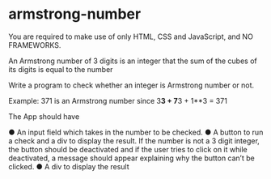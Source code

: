 # armstrong-number
You are required to make
use of only HTML, CSS and JavaScript, and NO FRAMEWORKS.

An Armstrong number of 3 digits is an integer that the sum of the cubes of its digits is  equal to the number

Write a program to check whether an integer is Armstrong number or not.

Example:
371 is an Armstrong number since 3**3 + 7**3 + 1**3 = 371


The App should have

● An input field which takes in the number to be checked.
● A button to run a check and a div to display the result. If the number is not a 3
digit integer, the button should be deactivated and if the user tries to click on it
while deactivated, a message should appear explaining why the button can’t be
clicked.
● A div to display the result